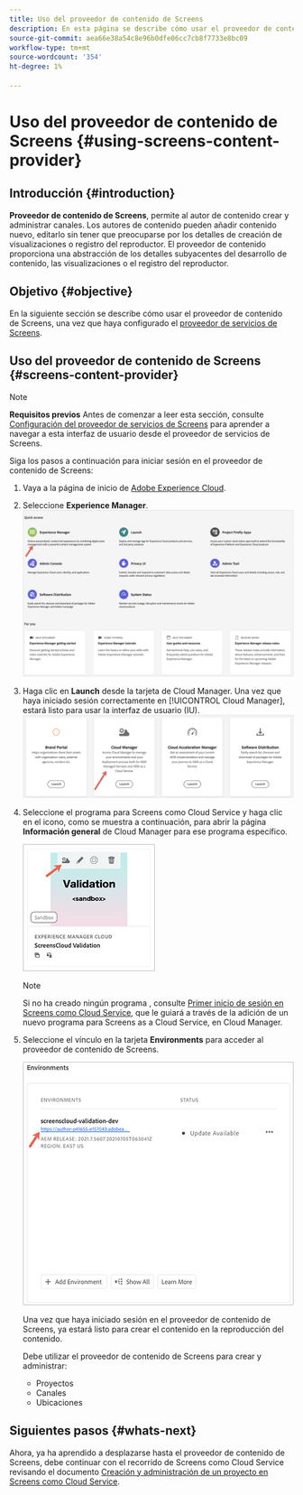 ```yaml
---
title: Uso del proveedor de contenido de Screens
description: En esta página se describe cómo usar el proveedor de contenido de Screens para crear contenido.
source-git-commit: aea66e38a54c8e96b0dfe06cc7cb8f7733e8bc09
workflow-type: tm+mt
source-wordcount: '354'
ht-degree: 1%

---
```



# Uso del proveedor de contenido de Screens {#using-screens-content-provider}

## Introducción {#introduction}

**Proveedor de contenido de Screens**, permite al autor de contenido crear y administrar canales. Los autores de contenido pueden añadir contenido nuevo, editarlo sin tener que preocuparse por los detalles de creación de visualizaciones o registro del reproductor. El proveedor de contenido proporciona una abstracción de los detalles subyacentes del desarrollo de contenido, las visualizaciones o el registro del reproductor.

## Objetivo {#objective}

En la siguiente sección se describe cómo usar el proveedor de contenido de Screens, una vez que haya configurado el [proveedor de servicios de Screens](https://experienceleague.adobe.com/docs/experience-manager-cloud-service/screens-as-cloud-service/configure-screens-cloud/navigating-to-screens-services-provider.html?lang=en).

## Uso del proveedor de contenido de Screens {#screens-content-provider}

>[!NOTE]
>**Requisitos previos**
>Antes de comenzar a leer esta sección, consulte [Configuración del proveedor de servicios de Screens](https://experienceleague.adobe.com/docs/experience-manager-cloud-service/screens-as-cloud-service/configure-screens-cloud/navigating-to-screens-services-provider.html?lang=en) para aprender a navegar a esta interfaz de usuario desde el proveedor de servicios de Screens.

Siga los pasos a continuación para iniciar sesión en el proveedor de contenido de Screens:

1. Vaya a la página de inicio de [Adobe Experience Cloud](https://experience.adobe.com).

1. Seleccione **Experience Manager**.
   ![](/help/onboarding/getting-access-to-aem-in-cloud/assets/landing-page1.png)

1. Haga clic en **Launch** desde la tarjeta de Cloud Manager. Una vez que haya iniciado sesión correctamente en [!UICONTROL Cloud Manager], estará listo para usar la interfaz de usuario (IU).
   ![](/help/onboarding/getting-access-to-aem-in-cloud/assets/landing-page2.png)

1. Seleccione el programa para Screens como Cloud Service y haga clic en el icono, como se muestra a continuación, para abrir la página **Información general** de Cloud Manager para ese programa específico.

   ![](/help/screens-cloud/assets/configure/screens-cp-1.png)

   >[!NOTE]
   >Si no ha creado ningún programa , consulte [Primer inicio de sesión en Screens como Cloud Service](https://experienceleague.adobe.com/docs/experience-manager-cloud-service/screens-as-cloud-service/onboarding-screens-cloud/first-time-login-screens-cloud.html?lang=en), que le guiará a través de la adición de un nuevo programa para Screens as a Cloud Service, en Cloud Manager.


1. Seleccione el vínculo en la tarjeta **Environments** para acceder al proveedor de contenido de Screens.

   ![](/help/screens-cloud/assets/configure/screens-cp-2.png)

   Una vez que haya iniciado sesión en el proveedor de contenido de Screens, ya estará listo para crear el contenido en la reproducción del contenido.

   Debe utilizar el proveedor de contenido de Screens para crear y administrar:

   * Proyectos
   * Canales
   * Ubicaciones

## Siguientes pasos {#whats-next}

Ahora, ya ha aprendido a desplazarse hasta el proveedor de contenido de Screens, debe continuar con el recorrido de Screens como Cloud Service revisando el documento [Creación y administración de un proyecto en Screens como Cloud Service](https://experienceleague.adobe.com/docs/experience-manager-cloud-service/screens-as-cloud-service/create-content/creating-projects-screens-cloud.html?lang=en).


